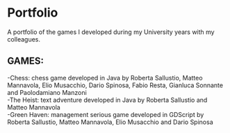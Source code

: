 # Portfolio
 A portfolio of the games I developed during my University years with my colleagues.

## GAMES:
-Chess: chess game developed in Java by Roberta Sallustio, Matteo Mannavola, Elio Musacchio, Dario Spinosa, Fabio Resta, Gianluca Sonnante and Paolodamiano Manzoni \
-The Heist: text adventure developed in Java by Roberta Sallustio and Matteo Mannavola \
-Green Haven: management serious game developed in GDScript by Roberta Sallustio, Matteo Mannavola, Elio Musacchio and Dario Spinosa 
